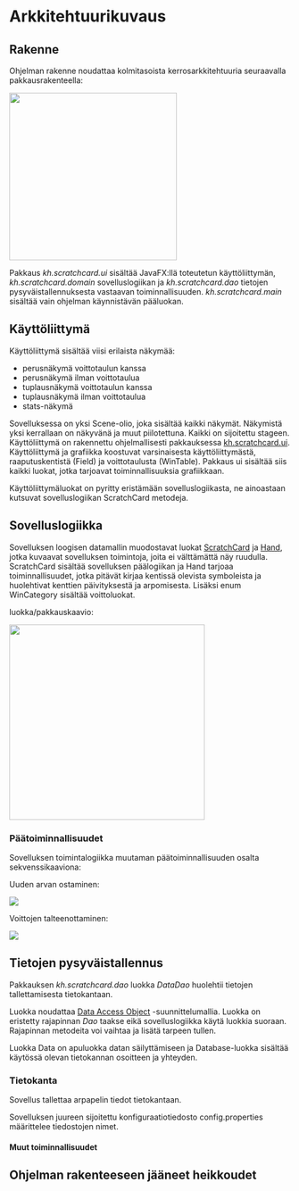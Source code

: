 # Arkkitehtuurikuvaus

## Rakenne

Ohjelman rakenne noudattaa kolmitasoista kerrosarkkitehtuuria seuraavalla pakkausrakenteella:

<img src="https://github.com/hartzka/ot-harjoitustyo/blob/master/dokumentaatio/kuvat/luokkakaavio.png" width="300"/>

Pakkaus _kh.scratchcard.ui_ sisältää JavaFX:llä toteutetun käyttöliittymän, _kh.scratchcard.domain_ sovelluslogiikan ja _kh.scratchcard.dao_ tietojen pysyväistallennuksesta vastaavan toiminnallisuuden. _kh.scratchcard.main_ sisältää vain ohjelman käynnistävän pääluokan.

## Käyttöliittymä

Käyttöliittymä sisältää viisi erilaista näkymää:
- perusnäkymä voittotaulun kanssa
- perusnäkymä ilman voittotaulua
- tuplausnäkymä voittotaulun kanssa
- tuplausnäkymä ilman voittotaulua
- stats-näkymä

Sovelluksessa on yksi Scene-olio, joka sisältää kaikki näkymät. Näkymistä yksi kerrallaan on näkyvänä ja muut piilotettuna. Kaikki on sijoitettu stageen. Käyttöliittymä on rakennettu ohjelmallisesti pakkauksessa [kh.scratchcard.ui](https://github.com/hartzka/ot-harjoitustyo/tree/master/ScratchCard/src/main/java/kh/scratchcard/ui). Käyttöliittymä ja grafiikka koostuvat varsinaisesta käyttöliittymästä, raaputuskentistä (Field) ja voittotaulusta (WinTable). Pakkaus ui sisältää siis kaikki luokat, jotka tarjoavat toiminnallisuuksia grafiikkaan.

Käyttöliittymäluokat on pyritty eristämään sovelluslogiikasta, ne ainoastaan kutsuvat sovelluslogiikan ScratchCard metodeja.

## Sovelluslogiikka

Sovelluksen loogisen datamallin muodostavat luokat [ScratchCard](https://github.com/hartzka/ot-harjoitustyo/blob/master/ScratchCard/src/main/java/kh/scratchcard/domain/ScratchCard.java) ja [Hand](https://github.com/hartzka/ot-harjoitustyo/blob/master/ScratchCard/src/main/java/kh/scratchcard/domain/Hand.java), jotka kuvaavat sovelluksen toimintoja, joita ei välttämättä näy ruudulla. ScratchCard sisältää sovelluksen päälogiikan ja Hand tarjoaa toiminnallisuudet, jotka pitävät kirjaa kentissä olevista symboleista ja huolehtivat kenttien päivityksestä ja arpomisesta. Lisäksi enum WinCategory sisältää voittoluokat.

luokka/pakkauskaavio:

<img src="https://github.com/hartzka/ot-harjoitustyo/blob/master/dokumentaatio/kuvat/luokkakaavio.png" width="350"/>

### Päätoiminnallisuudet

Sovelluksen toimintalogiikka muutaman päätoiminnallisuuden osalta sekvenssikaaviona:

Uuden arvan ostaminen:

<img src="https://github.com/hartzka/ot-harjoitustyo/blob/master/dokumentaatio/kuvat/newcard.png"/>

Voittojen talteenottaminen:

<img src="https://github.com/hartzka/ot-harjoitustyo/blob/master/dokumentaatio/kuvat/wintaking.png"/>

## Tietojen pysyväistallennus

Pakkauksen _kh.scratchcard.dao_ luokka _DataDao_ huolehtii tietojen tallettamisesta tietokantaan.

Luokka noudattaa [Data Access Object](https://en.wikipedia.org/wiki/Data_access_object) -suunnittelumallia. Luokka on eristetty rajapinnan _Dao_ taakse eikä sovelluslogiikka käytä luokkia suoraan. Rajapinnan metodeita voi vaihtaa ja lisätä tarpeen tullen.

Luokka Data on apuluokka datan säilyttämiseen ja Database-luokka sisältää käytössä olevan tietokannan osoitteen ja yhteyden.

### Tietokanta
Sovellus tallettaa arpapelin tiedot tietokantaan.

Sovelluksen juureen sijoitettu konfiguraatiotiedosto config.properties määrittelee tiedostojen nimet.

#### Muut toiminnallisuudet



## Ohjelman rakenteeseen jääneet heikkoudet


